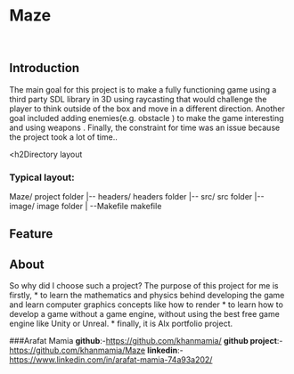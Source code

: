 <html>
<h1>Maze</h1>
  <br/>
<h2>Introduction</h2>
The main goal for this project is  to make a fully functioning game using a third party SDL library in 3D using raycasting that would challenge the player to think outside of the box and move in a different direction. Another goal included adding enemies(e.g. obstacle ) to make the game interesting and using weapons . Finally, the constraint for time was an issue because the project took a lot of time..


  <h2Directory layout</h2>
  <h3>Typical layout:</h3>

Maze/            project folder
|-- headers/     headers folder
|-- src/         src folder
|-- image/       image folder
| --Makefile     makefile
  <h2>Feature</h2> 

  <h2>About</h2> 
So why did I choose such a project? The purpose of this project for me is firstly,
* to learn the mathematics and physics behind developing the game and learn computer graphics concepts like how to render
*  to learn how to develop a game without a game engine, without using the best free game engine like Unity or Unreal.
*  finally, it is Alx portfolio project.

###Arafat Mamia
**github**:-https://github.com/khanmamia/
**github project**:- https://github.com/khanmamia/Maze
**linkedin**:-https://www.linkedin.com/in/arafat-mamia-74a93a202/
</html>


